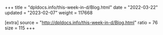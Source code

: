 +++
title = "dpldocs.info/this-week-in-d/Blog.html"
date = "2022-03-22"
updated = "2023-02-07"
weight = 117668

[extra]
source = "http://dpldocs.info/this-week-in-d/Blog.html"
ratio = 76
size = 115
+++
